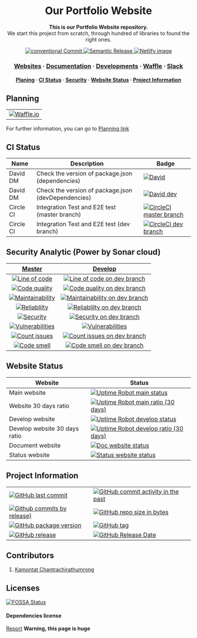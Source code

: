 <!-- Title -->
<h1 align="center">
  Our Portfolio Website
</h1>

<p align="center">
  <strong>This is our Portfolio Website repository.</strong><br>
  We start this project from scratch, through hundred of libraries to found the right ones.
</p>

<p align="center">
  <a href="https://conventionalcommits.org">
    <img src="https://img.shields.io/badge/Conventional%20Commits-1.0.0-yellow.svg?logo=git" alt="conventional Commit" />
  </a>
  <a href="https://github.com/semantic-release/semantic-release">
    <img src="https://img.shields.io/badge/%20%20%F0%9F%93%A6%F0%9F%9A%80-semantic--release-e10079.svg" alt="Semantic Release" />
  </a>
  <a href="https://app.netlify.com/sites/kamontat/overview">
    <img src="https://img.shields.io/badge/deploy%20by-netlify-00C7B7.svg?logo=netlify&logoWidth=20" alt="Netlify image"/>
  </a>
</p>

<h3 align="center">
  <a href="https://kamontat.space">Websites</a>
  <span> · </span>
  <a href="https://kamontat.github.io/Portfolio/docs">Documentation</a>
  <span> · </span>
  <a href="https://kamontat.github.io/Portfolio/docs/development">Developments</a>
  <span> · </span>
  <a href="https://waffle.io/kamontat/Portfolio">Waffle</a>
  <span> · </span>
  <a href="https://kcnt.slack.com">Slack</a>
</h3>

<h4 align="center">
  <a href="#planning">Planing</a>
  <span> · </span>
  <a href="#ci-status">CI Status</a>
  <span> · </span>
  <a href="#security-analytic-power-by-sonar-cloud">Security</a>
  <span> · </span>
  <a href="#website-status">Website Status</a>
  <span> · </span>
  <a href="#project-information">Project Information</a>
</h4>

## Planning

|                                                   |
| :-----------------------------------------------: |
| [![Waffle.io][waffle default badge]][waffle link] |

For further information, you can go to [Planning link](https://kamontat.github.io/Portfolio/docs/planning)

<!-- | Inbox                                           | Backlog                                             | In progress                                                 | Review                                            | Done                                          |
| ----------------------------------------------- | --------------------------------------------------- | ----------------------------------------------------------- | ------------------------------------------------- | --------------------------------------------- |
| [![Inbox Waffle.io][waffle inbox]][waffle link] | [![Backlog Waffle.io][waffle backlog]][waffle link] | [![In progress Waffle.io][waffle in progress]][waffle link] | [![Review Waffle.io][waffle review]][waffle link] | [![Done Waffle.io][waffle done]][waffle link] | -->

## CI Status

| Name      | Description                                         | Badge                                                          |
| --------- | --------------------------------------------------- | -------------------------------------------------------------- |
| David DM  | Check the version of package.json (dependencies)    | [![David][david image]][david dependenies]                     |
| David DM  | Check the version of package.json (devDependencies) | [![David dev][david dev image]][david devdependenies]          |
| Circle CI | Integration Test and E2E test (master branch)       | [![CircleCI master branch][circle ci image]][circle ci master] |
| Circle CI | Integration Test and E2E test (dev branch)          | [![CircleCI dev branch][circle ci dev image]][circle ci dev]   |

## Security Analytic (Power by Sonar cloud)

|              [Master][code analytic activity]               |                       [Develop][code analytic activity dev]                       |
| :---------------------------------------------------------: | :-------------------------------------------------------------------------------: |
|          [![Line of code][line of code]][loc link]          |          [![Line of code on dev branch][line of code dev]][loc link dev]          |
|       [![Code quality][code quality]][code analytic]        |       [![Code quality on dev branch][code quality dev]][code analytic dev]        |
| [![Maintainability][maintainability]][maintainability link] | [![Maintainability on dev branch][maintainability dev]][maintainability link dev] |
|       [![Reliablilty][reliablilty]][reliablilty link]       |       [![Reliablilty on dev branch][reliablilty dev]][reliablilty link dev]       |
|           [![Security][security]][security link]            |           [![Security on dev branch][security dev]][security link dev]            |
| [![Vulnerabilities][vulnerabilities]][vulnerabilities link] |        [![Vulnerabilities][vulnerabilities dev]][vulnerabilities link dev]        |
|   [![Count issues][analytic issues]][analytic issue link]   |   [![Count issues on dev branch][analytic issues dev]][analytic issue link dev]   |
|  [![Code smell][analytic code smell]][analytic issue link]  |  [![Code smell on dev branch][analytic code smell dev]][analytic issue link dev]  |

## Website Status

| Website                       | Status                                                                                |
| ----------------------------- | ------------------------------------------------------------------------------------- |
| Main website                  | [![Uptime Robot main status][website status]][portfolio website]                      |
| Website 30 days ratio         | [![Uptime Robot main ratio (30 days)][website ratio]][portfolio website]              |
| Develop website               | [![Uptime Robot develop status][test website status]][portfolio test website]         |
| Develop website 30 days ratio | [![Uptime Robot develop ratio (30 days)][test website ratio]][portfolio test website] |
| Document website              | [![Doc website status][doc website status]][portfolio doc website]                    |
| Status website                | [![Status website status][stat website status]][status website]                       |

## Project Information

|                                                                  |                                                                             |
| ---------------------------------------------------------------- | --------------------------------------------------------------------------- |
| [![GitHub last commit][github last commit]][repository]          | [![GitHub commit activity in the past][github commit activity]][repository] |
| [![Github commits by release)][github commit since]][repository] | [![GitHub repo size in bytes][github repo size]][repository]                |
| [![GitHub package version][package version]][repository]         | [![GitHub tag][github tag]][repository tags]                                |
| [![GitHub release][github release]][repository release]          | [![GitHub Release Date][github release date]][repository release]           |

## Contributors

1. [Kamontat Chantrachirathumrong][my github]

## Licenses

[![FOSSA Status][fossa status]][fossa link]

#### Dependencies license

[Report](https://app.fossa.io/attribution/a9a8cd57-33f1-4906-98f2-2fed06c0faf9) **Warning, this page is huge**

<!-- my Website link -->

[portfolio website]: https://kamontat.space
[portfolio test website]: https://dev.kamontat.space
[status website]: https://static.kamontat.space
[portfolio doc website]: https://kamontat.github.io/Portfolio/docs
[portfolio website alias]: https://kamontat.github.io/Portfolio

<!-- Github link -->

[my github]: https://github.com/kamontat
[repository]: https://github.com/kamontat/Portfolio
[repository release]: https://github.com/kamontat/Portfolio/releases
[repository tags]: https://github.com/kamontat/Portfolio/tags

<!-- External link -->

[waffle link]: https://waffle.io/kamontat/Portfolio
[david dependenies]: https://david-dm.org/kamontat/Portfolio
[david devdependenies]: https://david-dm.org/kamontat/Portfolio?type=dev
[circle ci master]: https://circleci.com/gh/kamontat/Portfolio
[circle ci dev]: https://circleci.com/gh/kamontat/Portfolio/tree/dev
[fossa link]: https://app.fossa.io/projects/git%2Bgithub.com%2Fkamontat%2FPortfolio?ref=badge_large

<!-- External (Analytic) link -->

[code analytic]: https://sonarcloud.io/dashboard?id=kamontat_Portfolio
[code analytic dev]: https://sonarcloud.io/dashboard?branch=dev&id=kamontat_Portfolio
[code analytic activity]: https://sonarcloud.io/project/activity?id=kamontat_Portfolio
[code analytic activity dev]: https://sonarcloud.io/project/activity?branch=dev&id=kamontat_Portfolio
[loc link]: https://sonarcloud.io/component_measures?id=kamontat_Portfolio&metric=ncloc
[loc link dev]: https://sonarcloud.io/component_measures?branch=dev&id=kamontat_Portfolio&metric=ncloc
[maintainability link]: https://sonarcloud.io/component_measures?id=kamontat_Portfolio&metric=Maintainability
[maintainability link dev]: https://sonarcloud.io/component_measures?branch=dev&id=kamontat_Portfolio&metric=Maintainability
[reliablilty link]: https://sonarcloud.io/component_measures?id=kamontat_Portfolio&metric=Reliability
[reliablilty link dev]: https://sonarcloud.io/component_measures?branch=dev&id=kamontat_Portfolio&metric=Reliability
[security link]: https://sonarcloud.io/component_measures?id=kamontat_Portfolio&metric=Security
[security link dev]: https://sonarcloud.io/component_measures?branch=dev&id=kamontat_Portfolio&metric=Security
[analytic issue link]: https://sonarcloud.io/project/issues?id=kamontat_Portfolio&resolved=false
[analytic issue link dev]: https://sonarcloud.io/project/issues?branch=dev&id=kamontat_Portfolio&resolved=false
[vulnerabilities link]: https://sonarcloud.io/component_measures?id=kamontat_Portfolio&metric=vulnerabilities
[vulnerabilities link dev]: https://sonarcloud.io/component_measures?branch=dev&id=kamontat_Portfolio&metric=vulnerabilities

<!-- Website badge -->

[website status]: https://img.shields.io/uptimerobot/status/m781574236-3dc4f2438bec1f4dd3ba983a.svg?style=flat-square&label=status
[website ratio]: https://img.shields.io/uptimerobot/ratio/m781574236-3dc4f2438bec1f4dd3ba983a.svg?style=flat-square&label=ratio
[test website status]: https://img.shields.io/uptimerobot/status/m781574551-a6fa71a95951a6d6e499c19d.svg?style=flat-square&label=status
[test website ratio]: https://img.shields.io/uptimerobot/ratio/m781574551-a6fa71a95951a6d6e499c19d.svg?style=flat-square&label=ratio
[doc website status]: https://img.shields.io/website-up-down-green-red/https/kamontat.github.io/Portfolio/docs.svg?label=docs&style=flat-square
[stat website status]: https://img.shields.io/website-up-down-green-red/https/status.kamontat.space.svg?label=status&style=flat-square

<!-- External badge -->

[waffle default badge]: https://badge.waffle.io/kamontat/Portfolio.svg?columns=all&style=flat-square
[waffle inbox]: https://img.shields.io/waffle/label/kamontat/Portfolio/status%3A%20inbox.svg?style=flat-square
[waffle backlog]: https://img.shields.io/waffle/label/kamontat/Portfolio/status%3A%20backlog.svg?style=flat-square
[waffle in progress]: https://img.shields.io/waffle/label/kamontat/Portfolio/status%3A%20in%20progress.svg?style=flat-square
[waffle review]: https://img.shields.io/waffle/label/kamontat/Portfolio/status%3A%20review.svg?style=flat-square
[waffle done]: https://img.shields.io/waffle/label/kamontat/Portfolio/status%3A%20done.svg?style=flat-square
[david image]: https://img.shields.io/david/kamontat/Portfolio.svg?style=flat-square
[david dev image]: https://img.shields.io/david/dev/kamontat/Portfolio.svg?style=flat-square
[circle ci image]: https://img.shields.io/circleci/project/github/kamontat/Portfolio/master.svg?style=flat-square&label=test&logo=circleci
[circle ci dev image]: https://img.shields.io/circleci/project/github/kamontat/Portfolio/dev.svg?style=flat-square&label=test&logo=circleci
[fossa status]: https://app.fossa.io/api/projects/git%2Bgithub.com%2Fkamontat%2FPortfolio.svg?type=large

<!-- Github badge -->

[github last commit]: https://img.shields.io/github/last-commit/kamontat/Portfolio.svg?style=flat-square&logo=github
[github commit activity]: https://img.shields.io/github/commit-activity/y/kamontat/Portfolio.svg?style=flat-square&logo=github
[github commit since]: https://img.shields.io/github/commits-since/kamontat/Portfolio/latest.svg?style=flat-square&logo=github
[github repo size]: https://img.shields.io/github/repo-size/kamontat/Portfolio.svg?style=flat-square&logo=github
[github release]: https://img.shields.io/github/release/kamontat/Portfolio.svg?style=flat-square&logo=github
[github release date]: https://img.shields.io/github/release-date/kamontat/Portfolio.svg?style=flat-square&logo=github
[github tag]: https://img.shields.io/github/tag/kamontat/Portfolio.svg?style=flat-square&logo=github
[package version]: https://img.shields.io/github/package-json/v/kamontat/Portfolio.svg?style=flat-square&logo=npm

<!-- Code analytic badge -->

[line of code]: https://sonarcloud.io/api/project_badges/measure?project=kamontat_Portfolio&metric=ncloc
[code quality]: https://sonarcloud.io/api/project_badges/measure?project=kamontat_Portfolio&metric=alert_status
[maintainability]: https://sonarcloud.io/api/project_badges/measure?project=kamontat_Portfolio&metric=sqale_rating
[reliablilty]: https://sonarcloud.io/api/project_badges/measure?project=kamontat_Portfolio&metric=reliability_rating
[security]: https://sonarcloud.io/api/project_badges/measure?project=kamontat_Portfolio&metric=security_rating
[vulnerabilities]: https://sonarcloud.io/api/project_badges/measure?project=kamontat_Portfolio&metric=vulnerabilities
[analytic issues]: https://sonarcloud.io/api/project_badges/measure?project=kamontat_Portfolio&metric=bugs
[analytic code smell]: https://sonarcloud.io/api/project_badges/measure?project=kamontat_Portfolio&metric=code_smells

<!-- Code analytic badge (For development) -->

[line of code dev]: https://sonarcloud.io/api/project_badges/measure?branch=dev&project=kamontat_Portfolio&metric=ncloc
[code quality dev]: https://sonarcloud.io/api/project_badges/measure?branch=dev&project=kamontat_Portfolio&metric=alert_status
[maintainability dev]: https://sonarcloud.io/api/project_badges/measure?branch=dev&project=kamontat_Portfolio&metric=sqale_rating
[reliablilty dev]: https://sonarcloud.io/api/project_badges/measure?branch=dev&project=kamontat_Portfolio&metric=reliability_rating
[security dev]: https://sonarcloud.io/api/project_badges/measure?branch=dev&project=kamontat_Portfolio&metric=security_rating
[vulnerabilities dev]: https://sonarcloud.io/api/project_badges/measure?branch=dev&project=kamontat_Portfolio&metric=vulnerabilities
[analytic issues dev]: https://sonarcloud.io/api/project_badges/measure?branch=dev&project=kamontat_Portfolio&metric=bugs
[analytic code smell dev]: https://sonarcloud.io/api/project_badges/measure?branch=dev&project=kamontat_Portfolio&metric=code_smells

<!-- Custom icon -->

[github icon]: https://img.shields.io/badge/%20-%20.svg?logo=github&colorB=ffffff

